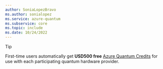 ```yaml
---
author: SoniaLopezBravo
ms.author: sonialopez
ms.service: azure-quantum
ms.subservice: core
ms.topic: include
ms.date: 10/24/2022
---
```


> [!TIP]
> First-time users automatically get **USD500 free** [Azure Quantum Credits](xref:microsoft.quantum.credits) for use with each participating quantum hardware provider.
